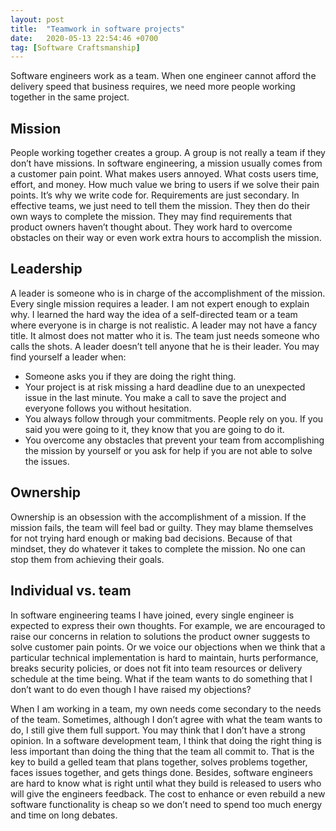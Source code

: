 ```yaml
---
layout: post
title:  "Teamwork in software projects"
date:   2020-05-13 22:54:46 +0700
tag: [Software Craftsmanship]
---
```


Software engineers work as a team. When one engineer cannot afford the delivery speed that business requires, we need more people working together in the same project.

## Mission

People working together creates a group. A group is not really a team if they don’t have missions. In software engineering, a mission usually comes from a customer pain point. What makes users annoyed. What costs users time, effort, and money. How much value we bring to users if we solve their pain points. It’s why we write code for. Requirements are just secondary. In effective teams, we just need to tell them the mission. They then do their own ways to complete the mission. They may find requirements that product owners haven’t thought about. They work hard to overcome obstacles on their way or even work extra hours to accomplish the mission.

## Leadership

A leader is someone who is in charge of the accomplishment of the mission. Every single mission requires a leader. I am not expert enough to explain why. I learned the hard way the idea of a self-directed team or a team where everyone is in charge is not realistic. A leader may not have a fancy title. It almost does not matter who it is. The team just needs someone who calls the shots. A leader doesn’t tell anyone that he is their leader. You may find yourself a leader when:
- Someone asks you if they are doing the right thing.
- Your project is at risk missing a hard deadline due to an unexpected issue in the last minute. You make a call to save the project and everyone follows you without hesitation.
- You always follow through your commitments. People rely on you. If you said you were going to it, they know that you are going to do it.
- You overcome any obstacles that prevent your team from accomplishing the mission by yourself or you ask for help if you are not able to solve the issues.

## Ownership

Ownership is an obsession with the accomplishment of a mission. If the mission fails, the team will feel bad or guilty. They may blame themselves for not trying hard enough or making bad decisions. Because of that mindset, they do whatever it takes to complete the mission. No one can stop them from achieving their goals.

## Individual vs. team

In software engineering teams I have joined, every single engineer is expected to express their own thoughts. For example, we are encouraged to raise our concerns in relation to solutions the product owner suggests to solve customer pain points. Or we voice our objections when we think that a particular technical implementation is hard to maintain, hurts performance, breaks security policies, or does not fit into team resources or delivery schedule at the time being. What if the team wants to do something that I don’t want to do even though I have raised my objections?

When I am working in a team, my own needs come secondary to the needs of the team. Sometimes, although I don’t agree with what the team wants to do, I still give them full support. You may think that I don’t have a strong opinion. In a software development team, I think that doing the right thing is less important than doing the thing that the team all commit to. That is the key to build a gelled team that plans together, solves problems together, faces issues together, and gets things done. Besides, software engineers are hard to know what is right until what they build is released to users who will give the engineers feedback. The cost to enhance or even rebuild a new software functionality is cheap so we don’t need to spend too much energy and time on long debates.
